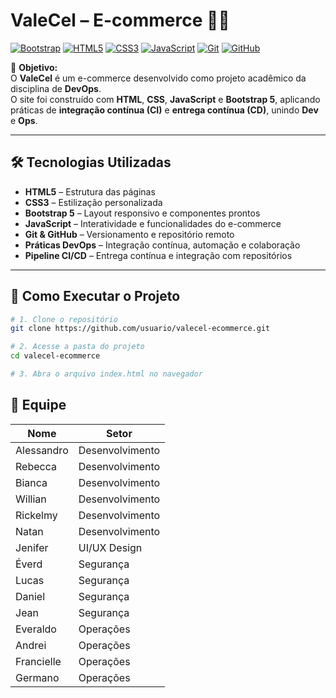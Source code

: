 # **ValeCel – E-commerce** 🛒📱

[![Bootstrap](https://img.shields.io/badge/Bootstrap-5-blueviolet?logo=bootstrap)](https://getbootstrap.com/)
[![HTML5](https://img.shields.io/badge/HTML5-orange?logo=html5)](https://developer.mozilla.org/pt-BR/docs/Web/HTML)
[![CSS3](https://img.shields.io/badge/CSS3-blue?logo=css3)](https://developer.mozilla.org/pt-BR/docs/Web/CSS)
[![JavaScript](https://img.shields.io/badge/JavaScript-yellow?logo=javascript)](https://developer.mozilla.org/pt-BR/docs/Web/JavaScript)
[![Git](https://img.shields.io/badge/Git-black?logo=git)](https://git-scm.com/)
[![GitHub](https://img.shields.io/badge/GitHub-gray?logo=github)](https://github.com/)

📌 **Objetivo:**  
O **ValeCel** é um e-commerce desenvolvido como projeto acadêmico da disciplina de **DevOps**.  
O site foi construído com **HTML**, **CSS**, **JavaScript** e **Bootstrap 5**, aplicando práticas de **integração contínua (CI)** e **entrega contínua (CD)**, unindo **Dev** e **Ops**.

---

## **🛠 Tecnologias Utilizadas**
- **HTML5** – Estrutura das páginas  
- **CSS3** – Estilização personalizada  
- **Bootstrap 5** – Layout responsivo e componentes prontos  
- **JavaScript** – Interatividade e funcionalidades do e-commerce  
- **Git & GitHub** – Versionamento e repositório remoto  
- **Práticas DevOps** – Integração contínua, automação e colaboração  
- **Pipeline CI/CD** – Entrega contínua e integração com repositórios  

---

## **🚀 Como Executar o Projeto**
```bash
# 1. Clone o repositório
git clone https://github.com/usuario/valecel-ecommerce.git

# 2. Acesse a pasta do projeto
cd valecel-ecommerce

# 3. Abra o arquivo index.html no navegador

```
## **👥 Equipe**
|    Nome    |      Setor      |
|------------|-----------------|
| Alessandro | Desenvolvimento |
| Rebecca    | Desenvolvimento |
| Bianca     | Desenvolvimento |
| Willian    | Desenvolvimento |
| Rickelmy   | Desenvolvimento |
| Natan      | Desenvolvimento |
| Jenifer    | UI/UX Design    |
| Éverd      | Segurança       |
| Lucas      | Segurança       |
| Daniel     | Segurança       |
| Jean       | Segurança       |
| Everaldo   | Operações       |
| Andrei     | Operações       |
| Francielle | Operações       |
| Germano    | Operações       |




